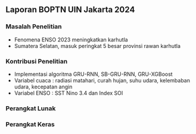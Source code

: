 ## Laporan BOPTN UIN Jakarta 2024

### Masalah Penelitian
- Fenomena ENSO 2023 meningkatkan karhutla
- Sumatera Selatan, masuk peringkat 5 besar provinsi rawan karhutla

### Kontribusi Penelitian
- Implementasi algoritma GRU-RNN, SB-GRU-RNN, GRU-XGBoost
- Variabel cuaca : radiasi matahari, curah hujan, suhu udara, kelembaban udara, kecepatan angin
- Variabel ENSO : SST Nino 3.4 dan Index SOI

### Perangkat Lunak


### Perangkat Keras